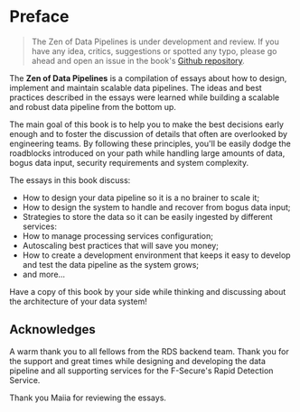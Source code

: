 # Preface

> The Zen of Data Pipelines is under development and review. If you have any idea, critics, suggestions or spotted any typo, please go ahead and open an issue in the book's [Github repository](https://github.com/gpestana/the-zen-of-data-pipelines).

The **Zen of Data Pipelines** is a compilation of essays about how to design, implement and maintain scalable data pipelines. The ideas and best practices described in the essays were learned while building a scalable and robust data pipeline from the bottom up.

The main goal of this book is to help you to make the best decisions early enough and to foster the discussion of details that often are overlooked by engineering teams. By following these principles, you'll be easily dodge the roadblocks introduced on your path while handling large amounts of data, bogus data input, security requirements and system complexity.

The essays in this book discuss:

* How to design your data pipeline so it is a no brainer to scale it;
* How to design the system to handle and recover from bogus data input;
* Strategies to store the data so it can be easily ingested by different services:
* How to manage processing services configuration;
* Autoscaling best practices that will save you money;
* How to create a development environment that keeps it easy to develop and test the data pipeline as the system grows;
* and more...

Have a copy of this book by your side while thinking and discussing about the architecture of your data system!

## Acknowledges

A warm thank you to all fellows from the RDS backend team. Thank you for the support and great times while designing and developing the data pipeline and all supporting services for the F-Secure's Rapid Detection Service.

Thank you Maiia for reviewing the essays.


